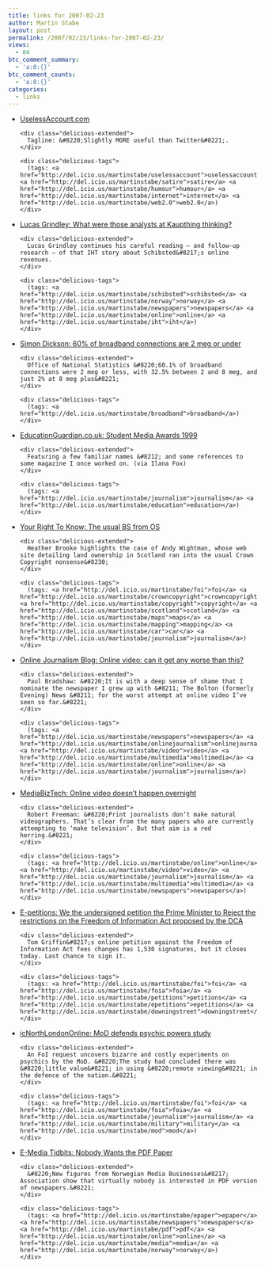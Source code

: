 ```yaml
---
title: links for 2007-02-23
author: Martin Stabe
layout: post
permalink: /2007/02/23/links-for-2007-02-23/
views:
  - 84
btc_comment_summary:
  - 'a:0:{}'
btc_comment_counts:
  - 'a:0:{}'
categories:
  - links
---
```

<ul class="delicious">
  <li>
    <div class="delicious-link">
      <a href="http://uselessaccount.com/">UselessAccount.com</a>
    </div>
    
    <div class="delicious-extended">
      Tagline: &#8220;Slightly MORE useful than Twitter&#8221;.
    </div>
    
    <div class="delicious-tags">
      (tags: <a href="http://del.icio.us/martinstabe/uselessaccount">uselessaccount</a> <a href="http://del.icio.us/martinstabe/satire">satire</a> <a href="http://del.icio.us/martinstabe/humour">humour</a> <a href="http://del.icio.us/martinstabe/internet">internet</a> <a href="http://del.icio.us/martinstabe/web2.0">web2.0</a>)
    </div>
  </li>
  
  <li>
    <div class="delicious-link">
      <a href="http://www.lucasgrindley.com/2007/02/what_were_those_analysts_at_ka.html">Lucas Grindley: What were those analysts at Kaupthing thinking?</a>
    </div>
    
    <div class="delicious-extended">
      Lucas Grindley continues his careful reading — and follow-up research — of that IHT story about Schibsted&#8217;s online revenues.
    </div>
    
    <div class="delicious-tags">
      (tags: <a href="http://del.icio.us/martinstabe/schibsted">schibsted</a> <a href="http://del.icio.us/martinstabe/norway">norway</a> <a href="http://del.icio.us/martinstabe/newspapers">newspapers</a> <a href="http://del.icio.us/martinstabe/online">online</a> <a href="http://del.icio.us/martinstabe/iht">iht</a>)
    </div>
  </li>
  
  <li>
    <div class="delicious-link">
      <a href="http://simondickson.wordpress.com/2007/02/22/60-of-broadband-connections-are-2-meg-or-under/">Simon Dickson: 60% of broadband connections are 2 meg or under</a>
    </div>
    
    <div class="delicious-extended">
      Office of National Statistics &#8220;60.1% of broadband connections were 2 meg or less, with 32.5% between 2 and 8 meg, and just 2% at 8 meg plus&#8221;
    </div>
    
    <div class="delicious-tags">
      (tags: <a href="http://del.icio.us/martinstabe/broadband">broadband</a>)
    </div>
  </li>
  
  <li>
    <div class="delicious-link">
      <a href="http://education.guardian.co.uk/higher/story/0,,96089,00.html">EducationGuardian.co.uk: Student Media Awards 1999</a>
    </div>
    
    <div class="delicious-extended">
      Featuring a few familiar names &#8212; and some references to some magazine I once worked on. (via Ilana Fox)
    </div>
    
    <div class="delicious-tags">
      (tags: <a href="http://del.icio.us/martinstabe/journalism">journalism</a> <a href="http://del.icio.us/martinstabe/education">education</a>)
    </div>
  </li>
  
  <li>
    <div class="delicious-link">
      <a href="http://www.yrtk.org/2007/the-usual-bs-from-os/">Your Right To Know: The usual BS from OS</a>
    </div>
    
    <div class="delicious-extended">
      Heather Brooke highlights the case of Andy Wightman, whose web site detailing land ownership in Scotland ran into the usual Crown Copyright nonsense&#8230;
    </div>
    
    <div class="delicious-tags">
      (tags: <a href="http://del.icio.us/martinstabe/foi">foi</a> <a href="http://del.icio.us/martinstabe/crowncopyright">crowncopyright</a> <a href="http://del.icio.us/martinstabe/copyright">copyright</a> <a href="http://del.icio.us/martinstabe/scotland">scotland</a> <a href="http://del.icio.us/martinstabe/maps">maps</a> <a href="http://del.icio.us/martinstabe/mapping">mapping</a> <a href="http://del.icio.us/martinstabe/car">car</a> <a href="http://del.icio.us/martinstabe/journalism">journalism</a>)
    </div>
  </li>
  
  <li>
    <div class="delicious-link">
      <a href="http://onlinejournalismblog.wordpress.com/2007/02/20/online-video-can-it-get-any-worse-than-this/">Online Journalism Blog: Online video: can it get any worse than this?</a>
    </div>
    
    <div class="delicious-extended">
      Paul Bradshaw: &#8220;It is with a deep sense of shame that I nominate the newspaper I grew up with &#8211; The Bolton (formerly Evening) News &#8211; for the worst attempt at online video I’ve seen so far.&#8221;
    </div>
    
    <div class="delicious-tags">
      (tags: <a href="http://del.icio.us/martinstabe/newspapers">newspapers</a> <a href="http://del.icio.us/martinstabe/onlinejournalism">onlinejournalism</a> <a href="http://del.icio.us/martinstabe/video">video</a> <a href="http://del.icio.us/martinstabe/multimedia">multimedia</a> <a href="http://del.icio.us/martinstabe/online">online</a> <a href="http://del.icio.us/martinstabe/journalism">journalism</a>)
    </div>
  </li>
  
  <li>
    <div class="delicious-link">
      <a href="http://mediabiztech.wordpress.com/2007/02/21/online-video-doesnt-happen-overnight/">MediaBizTech: Online video doesn’t happen overnight</a>
    </div>
    
    <div class="delicious-extended">
      Robert Freeman: &#8220;Print journalists don’t make natural videographers. That’s clear from the many papers who are currently attempting to ‘make television’. But that aim is a red herring.&#8221;
    </div>
    
    <div class="delicious-tags">
      (tags: <a href="http://del.icio.us/martinstabe/online">online</a> <a href="http://del.icio.us/martinstabe/video">video</a> <a href="http://del.icio.us/martinstabe/journalism">journalism</a> <a href="http://del.icio.us/martinstabe/multimedia">multimedia</a> <a href="http://del.icio.us/martinstabe/newspapers">newspapers</a>)
    </div>
  </li>
  
  <li>
    <div class="delicious-link">
      <a href="http://petitions.pm.gov.uk/freeinformation/">E-petitions: We the undersigned petition the Prime Minister to Reject the restrictions on the Freedom of Information Act proposed by the DCA</a>
    </div>
    
    <div class="delicious-extended">
      Tom Griffin&#8217;s online petition against the Freedom of Information Act fees changes has 1,530 signatures, but it closes today. Last chance to sign it.
    </div>
    
    <div class="delicious-tags">
      (tags: <a href="http://del.icio.us/martinstabe/foi">foi</a> <a href="http://del.icio.us/martinstabe/foia">foia</a> <a href="http://del.icio.us/martinstabe/petitions">petitions</a> <a href="http://del.icio.us/martinstabe/epetitions">epetitions</a> <a href="http://del.icio.us/martinstabe/downingstreet">downingstreet</a>)
    </div>
  </li>
  
  <li>
    <div class="delicious-link">
      <a href="http://icnorthlondononline.icnetwork.co.uk/news/tm_headline=mod-defends-psychic-powers-study&#038;method=full&#038;objectid=18663668&#038;siteid=106484-name_page.html">icNorthLondonOnline: MoD defends psychic powers study</a>
    </div>
    
    <div class="delicious-extended">
      An FoI request uncovers bizarre and costly experiments on psychics by the MoD. &#8220;The study had concluded there was &#8220;little value&#8221; in using &#8220;remote viewing&#8221; in the defence of the nation.&#8221;
    </div>
    
    <div class="delicious-tags">
      (tags: <a href="http://del.icio.us/martinstabe/foi">foi</a> <a href="http://del.icio.us/martinstabe/foia">foia</a> <a href="http://del.icio.us/martinstabe/journalism">journalism</a> <a href="http://del.icio.us/martinstabe/military">military</a> <a href="http://del.icio.us/martinstabe/mod">mod</a>)
    </div>
  </li>
  
  <li>
    <div class="delicious-link">
      <a href="http://www.poynter.org/column.asp?id=31&#038;aid=118745">E-Media Tidbits: Nobody Wants the PDF Paper</a>
    </div>
    
    <div class="delicious-extended">
      &#8220;New figures from Norwegian Media Businesses&#8217; Association show that virtually nobody is interested in PDF version of newspapers.&#8221;
    </div>
    
    <div class="delicious-tags">
      (tags: <a href="http://del.icio.us/martinstabe/epaper">epaper</a> <a href="http://del.icio.us/martinstabe/newspapers">newspapers</a> <a href="http://del.icio.us/martinstabe/pdf">pdf</a> <a href="http://del.icio.us/martinstabe/online">online</a> <a href="http://del.icio.us/martinstabe/media">media</a> <a href="http://del.icio.us/martinstabe/norway">norway</a>)
    </div>
  </li>
</ul>